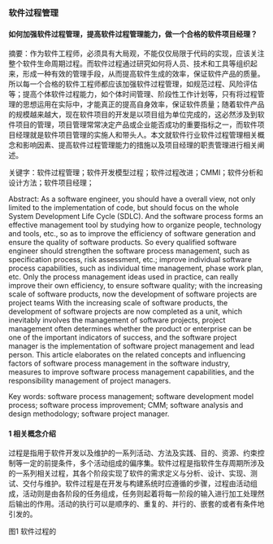 ### 软件过程管理

#### 如何加强软件过程管理，提高软件过程管理能力，做一个合格的软件项目经理？

摘要：作为软件工程师，必须具有大局观，不能仅仅局限于代码的实现，应该关注整个软件生命周期过程。而软件过程通过研究如何将人员、技术和工具等组织起来，形成一种有效的管理手段，从而提高软件生成的效率，保证软件产品的质量。所以每一个合格的软件工程师都应该加强软件过程管理，如规范过程、风险评估等；提高个体软件过程能力，如个体时间管理、阶段性工作计划等，只有将过程管理的思想运用在实际中，才能真正的提高自身效率，保证软件质量；随着软件产品的规模越来越大，现在软件项目的开发是以项目组为单位完成的，这必然涉及到软件项目的管理，项目管理常常决定产品或企业能否成功的重要指标之一，而软件项目经理就是软件项目管理的实施人和带头人。本文就软件行业软件过程管理相关概念和影响因素、提高软件过程管理能力的措施以及项目经理的职责管理进行相关阐述。

关键字：软件过程管理；软件开发模型过程；软件过程改进；CMMI；软件分析和设计方法；软件项目经理；

Abstract: As a software engineer, you should have a overall view, not only limited to the implementation of code, but should focus on the whole System Development Life Cycle (SDLC). And the software process forms an effective management tool by studying how to organize people, technology and tools, etc., so as to improve the efficiency of software generation and ensure the quality of software products. So every qualified software engineer should strengthen the software process management, such as specification process, risk assessment, etc.; improve individual software process capabilities, such as individual time management, phase work plan, etc. Only the process management ideas used in practice, can really improve their own efficiency, to ensure software quality; with the increasing scale of software products, now the development of software projects are project teams With the increasing scale of software products, the development of software projects are now completed as a unit, which inevitably involves the management of software projects, project management often determines whether the product or enterprise can be one of the important indicators of success, and the software project manager is the implementation of software project management and lead person. This article elaborates on the related concepts and influencing factors of software process management in the software industry, measures to improve software process management capabilities, and the responsibility management of project managers.

Key words: software process management; software development model process; software process improvement; CMM; software analysis and design methodology; software project manager.

#### 1	相关概念介绍

​		过程是指用于软件开发以及维护的一系列活动、方法及实践、目的、资源、约束控制等一定的前提条件，多个活动组成的偏序集。软件过程是指软件生存周期所涉及的一系列相关过程，其各个阶段实现了软件的需求定义与分析、设计、实现、测试、交付与维护。软件过程是在开发与构建系统时应遵循的步骤，过程由活动组成，活动则是由各阶段的任务组成，任务则起着将每一阶段的输入进行加工处理然后输出的作用。活动的执行可以是顺序的、重复的、并行的、嵌套的或者有条件地引发的。	

图1 软件过程的







